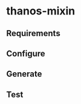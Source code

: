 [//]: # "TODO(kakkoyun): Improve documentation."

# thanos-mixin

[//]: # "TODO(kakkoyun): IMPLEMENT ME."

## Requirements

[//]: # "TODO(kakkoyun): IMPLEMENT ME."

## Configure

[//]: # "TODO(kakkoyun): IMPLEMENT ME."

## Generate

[//]: # "TODO(kakkoyun): IMPLEMENT ME."

## Test

[//]: # "TODO(kakkoyun): IMPLEMENT ME."
